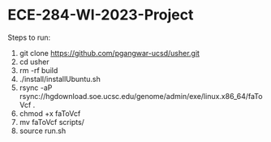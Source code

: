 # ECE-284-WI-2023-Project

Steps to run:
1. git clone https://github.com/pgangwar-ucsd/usher.git
2. cd usher
3. rm -rf build
4. ./install/installUbuntu.sh
5. rsync -aP rsync://hgdownload.soe.ucsc.edu/genome/admin/exe/linux.x86_64/faToVcf .
6. chmod +x faToVcf
7. mv faToVcf scripts/
8. source run.sh
